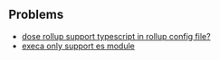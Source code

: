 ## Problems

* [dose rollup support typescript in rollup config file?](https://stackoverflow.com/questions/54711437/does-rollup-support-typescript-in-rollup-config-file)
* [execa only support es module](https://github.com/sindresorhus/execa/releases/tag/v6.0.0)
